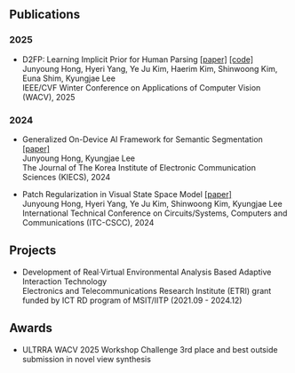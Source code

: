 ## Publications 

### 2025

* D2FP: Learning Implicit Prior for Human Parsing [[paper]](https://openaccess.thecvf.com/content/WACV2025/html/Hong_D2FP_Learning_Implicit_Prior_for_Human_Parsing_WACV_2025_paper.html) [[code]](https://github.com/cvlab-yongin/D2FP)  
Junyoung Hong, Hyeri Yang, Ye Ju Kim, Haerim Kim, Shinwoong Kim, Euna Shim, Kyungjae Lee  
IEEE/CVF Winter Conference on Applications of Computer Vision (WACV), 2025

### 2024

* Generalized On-Device AI Framework for Semantic Segmentation [[paper]](https://www.kci.go.kr/kciportal/ci/sereArticleSearch/ciSereArtiView.kci?sereArticleSearchBean.artiId=ART003134757)  
Junyoung Hong, Kyungjae Lee  
The Journal of The Korea Institute of Electronic Communication Sciences (KIECS), 2024

* Patch Regularization in Visual State Space Model [[paper]](https://ieeexplore.ieee.org/document/10628393)  
Junyoung Hong, Hyeri Yang, Ye Ju Kim, Shinwoong Kim, Kyungjae Lee  
International Technical Conference on Circuits/Systems, Computers and Communications (ITC-CSCC), 2024

## Projects 

* Development of Real·Virtual Environmental Analysis Based Adaptive Interaction Technology   
Electronics and Telecommunications Research Institute (ETRI) grant funded by ICT RD program of MSIT/IITP (2021.09 - 2024.12)

## Awards 

* ULTRRA WACV 2025 Workshop Challenge
3rd place and best outside submission in novel view synthesis